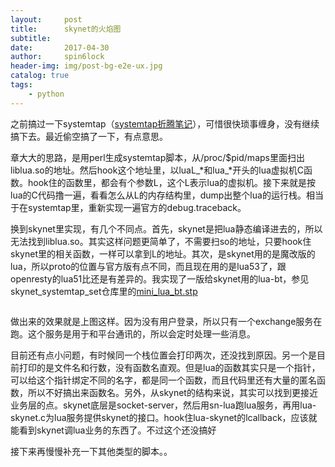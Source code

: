 ```yaml
---
layout:     post
title:      skynet的火焰图
subtitle:   
date:       2017-04-30
author:     spin6lock
header-img: img/post-bg-e2e-ux.jpg
catalog: true
tags:
    - python
---
```

之前搞过一下systemtap（[systemtap折腾笔记](http://www.cnblogs.com/Lifehacker/p/how_to_install_systemtap_on_centos.html)），可惜很快琐事缠身，没有继续搞下去。最近偷空搞了一下，有点意思。

章大大的思路，是用perl生成systemtap脚本，从/proc/$pid/maps里面扫出liblua.so的地址。然后hook这个地址里，以luaL_*和lua_*开头的lua虚拟机C函数。hook住的函数里，都会有个参数L，这个L表示lua的虚拟机。接下来就是按lua的C代码撸一遍，看看怎么从L的内存结构里，dump出整个lua的运行栈。相当于在systemtap里，重新实现一遍官方的debug.traceback。

换到skynet里实现，有几个不同点。首先，skynet是把lua静态编译进去的，所以无法找到liblua.so。其实这样问题更简单了，不需要扫so的地址，只要hook住skynet里的相关函数，一样可以拿到L的地址。其次，是skynet用的是魔改版的lua，所以proto的位置与官方版有点不同，而且现在用的是lua53了，跟openresty的lua51比还是有差异的。我实现了一版给skynet用的lua-bt，参见skynet_systemtap_set仓库里的[mini_lua_bt.stp](https://github.com/spin6lock/skynet_systemtap_set/blob/master/mini_lua_bt.stp)

<img src="http://images2015.cnblogs.com/blog/90397/201705/90397-20170501175951914-1515293929.jpg" alt="" />

做出来的效果就是上图这样。因为没有用户登录，所以只有一个exchange服务在跑。这个服务是用于和平台通讯的，所以会定时处理一些消息。

目前还有点小问题，有时候同一个栈位置会打印两次，还没找到原因。另一个是目前打印的是文件名和行数，没有函数名直观。但是lua的函数其实只是一个指针，可以给这个指针绑定不同的名字，都是同一个函数，而且代码里还有大量的匿名函数，所以不好搞出来函数名。另外，从skynet的结构来说，其实可以找到更接近业务层的点。skynet底层是socket-server，然后用sn-lua跑lua服务，再用lua-skynet.c为lua服务提供skynet的接口。hook住lua-skynet的lcallback，应该就能看到skynet调lua业务的东西了。不过这个还没搞好

接下来再慢慢补充一下其他类型的脚本。。
